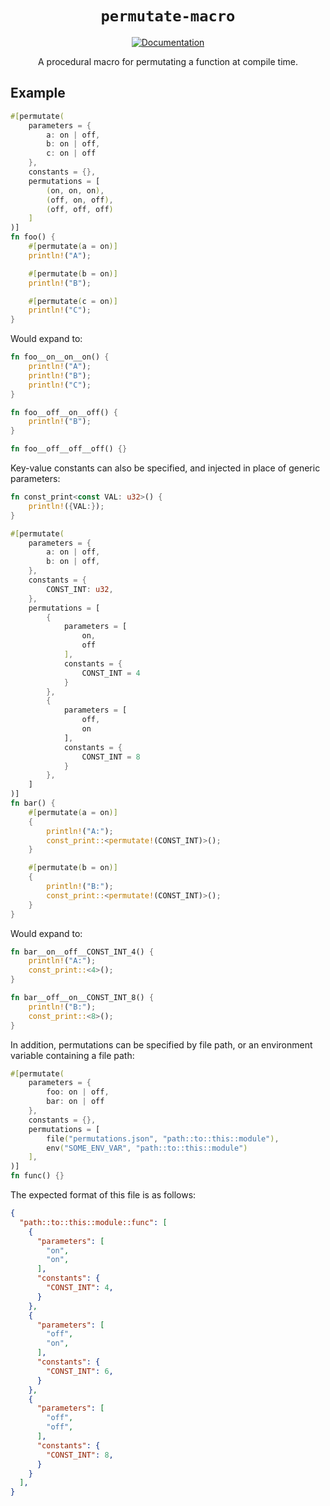 <div align="center">

# `permutate-macro`

[![Documentation](https://img.shields.io/badge/docs-API-blue)](https://bevy-rust-gpu.github.io/permutate-macro/)

A procedural macro for permutating a function at compile time.

</div>

## Example

```rust
#[permutate(
    parameters = {
        a: on | off,
        b: on | off,
        c: on | off
    },
    constants = {},
    permutations = [
        (on, on, on),
        (off, on, off),
        (off, off, off)
    ]
)]
fn foo() {
    #[permutate(a = on)]
    println!("A");

    #[permutate(b = on)]
    println!("B");

    #[permutate(c = on)]
    println!("C");
}
```

Would expand to:

```rust
fn foo__on__on__on() {
    println!("A");
    println!("B");
    println!("C");
}

fn foo__off__on__off() {
    println!("B");
}

fn foo__off__off__off() {}
```

Key-value constants can also be specified, and injected in place of generic parameters:

```rust
fn const_print<const VAL: u32>() {
    println!({VAL:});
}

#[permutate(
    parameters = {
        a: on | off,
        b: on | off,
    },
    constants = {
        CONST_INT: u32,
    },
    permutations = [
        {
            parameters = [
                on,
                off
            ],
            constants = {
                CONST_INT = 4
            }
        },
        {
            parameters = [
                off,
                on
            ],
            constants = {
                CONST_INT = 8
            }
        },
    ]
)]
fn bar() {
    #[permutate(a = on)]
    {
        println!("A:");
        const_print::<permutate!(CONST_INT)>();
    }

    #[permutate(b = on)]
    {
        println!("B:");
        const_print::<permutate!(CONST_INT)>();
    }
}
```

Would expand to:

```rust
fn bar__on__off__CONST_INT_4() {
    println!("A:");
    const_print::<4>();
}

fn bar__off__on__CONST_INT_8() {
    println!("B:");
    const_print::<8>();
}
```

In addition, permutations can be specified by file path, or an environment variable containing a file path:

```rust
#[permutate(
    parameters = {
        foo: on | off,
        bar: on | off
    },
    constants = {},
    permutations = [
        file("permutations.json", "path::to::this::module"),
        env("SOME_ENV_VAR", "path::to::this::module")
    ],
)]
fn func() {}
```

The expected format of this file is as follows:

```json
{
  "path::to::this::module::func": [
    {
      "parameters": [
        "on",
        "on",
      ],
      "constants": {
        "CONST_INT": 4,
      }
    },
    {
      "parameters": [
        "off",
        "on",
      ],
      "constants": {
        "CONST_INT": 6,
      }
    },
    {
      "parameters": [
        "off",
        "off",
      ],
      "constants": {
        "CONST_INT": 8,
      }
    }
  ],
}
```

